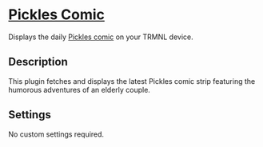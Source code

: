 # [Pickles Comic](https://usetrmnl.com/recipes/122316)

Displays the daily [Pickles comic](https://www.gocomics.com/pickles) on your TRMNL device.

## Description

This plugin fetches and displays the latest Pickles comic strip featuring the humorous adventures of an elderly couple.

## Settings

No custom settings required.

